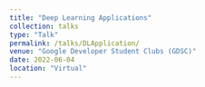 ```yaml
---
title: "Deep Learning Applications"
collection: talks
type: "Talk"
permalink: /talks/DLApplication/ 
venue: "Google Developer Student Clubs (GDSC)"
date: 2022-06-04
location: "Virtual"
---
```


